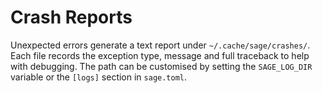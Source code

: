 # Crash Reports

Unexpected errors generate a text report under `~/.cache/sage/crashes/`.
Each file records the exception type, message and full traceback to help
with debugging.  The path can be customised by setting the `SAGE_LOG_DIR`
variable or the `[logs]` section in `sage.toml`.
